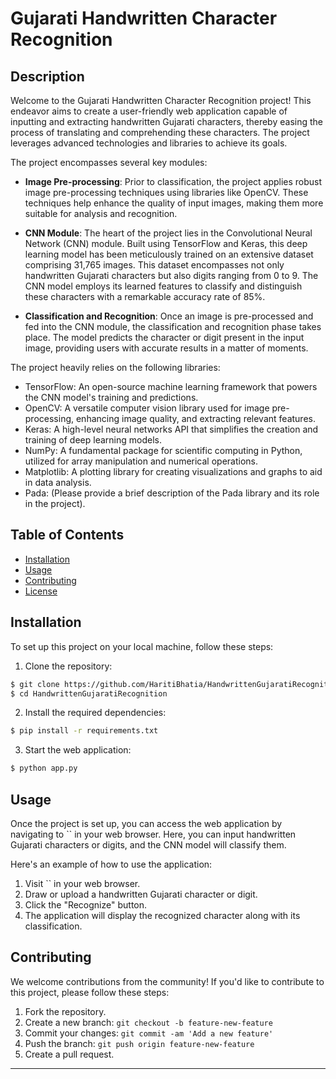 
# Gujarati Handwritten Character Recognition

## Description

Welcome to the Gujarati Handwritten Character Recognition project! This endeavor aims to create a user-friendly web application capable of inputting and extracting handwritten Gujarati characters, thereby easing the process of translating and comprehending these characters. The project leverages advanced technologies and libraries to achieve its goals.

The project encompasses several key modules:

- **Image Pre-processing**: Prior to classification, the project applies robust image pre-processing techniques using libraries like OpenCV. These techniques help enhance the quality of input images, making them more suitable for analysis and recognition.

- **CNN Module**: The heart of the project lies in the Convolutional Neural Network (CNN) module. Built using TensorFlow and Keras, this deep learning model has been meticulously trained on an extensive dataset comprising 31,765 images. This dataset encompasses not only handwritten Gujarati characters but also digits ranging from 0 to 9. The CNN model employs its learned features to classify and distinguish these characters with a remarkable accuracy rate of 85%.

- **Classification and Recognition**: Once an image is pre-processed and fed into the CNN module, the classification and recognition phase takes place. The model predicts the character or digit present in the input image, providing users with accurate results in a matter of moments.

The project heavily relies on the following libraries:

- TensorFlow: An open-source machine learning framework that powers the CNN model's training and predictions.
- OpenCV: A versatile computer vision library used for image pre-processing, enhancing image quality, and extracting relevant features.
- Keras: A high-level neural networks API that simplifies the creation and training of deep learning models.
- NumPy: A fundamental package for scientific computing in Python, utilized for array manipulation and numerical operations.
- Matplotlib: A plotting library for creating visualizations and graphs to aid in data analysis.
- Pada: (Please provide a brief description of the Pada library and its role in the project).

## Table of Contents

- [Installation](#installation)
- [Usage](#usage)
- [Contributing](#contributing)
- [License](#license)

## Installation

To set up this project on your local machine, follow these steps:

1. Clone the repository:

```bash
$ git clone https://github.com/HaritiBhatia/HandwrittenGujaratiRecognition.git
$ cd HandwrittenGujaratiRecognition
```

2. Install the required dependencies:

```bash
$ pip install -r requirements.txt
```

3. Start the web application:

```bash
$ python app.py
```

## Usage

Once the project is set up, you can access the web application by navigating to `` in your web browser. Here, you can input handwritten Gujarati characters or digits, and the CNN model will classify them.

Here's an example of how to use the application:

1. Visit `` in your web browser.
2. Draw or upload a handwritten Gujarati character or digit.
3. Click the "Recognize" button.
4. The application will display the recognized character along with its classification.

## Contributing

We welcome contributions from the community! If you'd like to contribute to this project, please follow these steps:

1. Fork the repository.
2. Create a new branch: `git checkout -b feature-new-feature`
3. Commit your changes: `git commit -am 'Add a new feature'`
4. Push the branch: `git push origin feature-new-feature`
5. Create a pull request.



---

